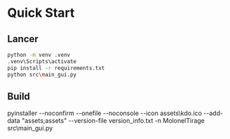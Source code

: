 # Quick Start
## Lancer
```bash
python -m venv .venv
.venv\Scripts\activate
pip install -r requirements.txt
python src\main_gui.py
```

## Build
pyinstaller --noconfirm --onefile --noconsole --icon assets\kdo.ico --add-data "assets;assets" --version-file version_info.txt -n MolonelTirage src\main_gui.py